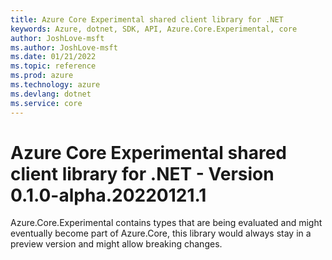 ```yaml
---
title: Azure Core Experimental shared client library for .NET
keywords: Azure, dotnet, SDK, API, Azure.Core.Experimental, core
author: JoshLove-msft
ms.author: JoshLove-msft
ms.date: 01/21/2022
ms.topic: reference
ms.prod: azure
ms.technology: azure
ms.devlang: dotnet
ms.service: core
---
```

# Azure Core Experimental shared client library for .NET - Version 0.1.0-alpha.20220121.1 


Azure.Core.Experimental contains types that are being evaluated and might eventually become part of Azure.Core, this library would always stay in a preview version and might allow breaking changes.


